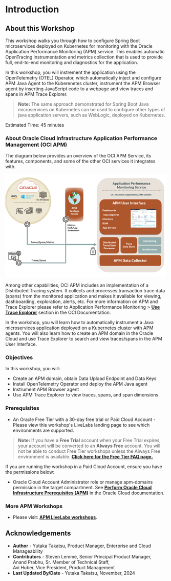 # Introduction

## About this Workshop

This workshop walks you through how to configure Spring Boot microservices deployed on Kubernetes for monitoring with the Oracle Application Performance Monitoring (APM) service. This enables automatic OpenTracing instrumentation and metrics collection that is used to provide full, end-to-end monitoring and diagnostics for the application.

In this workshop, you will instrement the application using the OpenTelemetry (OTEL) Operator, which automatically inject and configure APM Java Agent to the Kuberenetes cluster, instrument the APM Browser agent by inserting JavaScript code to a webpage and view traces and spans in APM Trace Explorer.

>**Note:** The same approach demonstrated for Spring Boot Java microservices on Kubernetes can be used to configure other types of java application servers, such as WebLogic, deployed on Kubernetes.


Estimated Time: 45 minutes

### About Oracle Cloud Infrastructure Application Performance Management (OCI APM)

The diagram below provides an overview of the OCI APM Service, its features, components, and some of the other OCI services it integrates with.

  ![APM architecture](images/apm_diagram.png " ")

Among other capabilities, OCI APM includes an implementation of a Distributed Tracing system. It collects and processes transaction trace data (spans) from the monitored application and makes it available for viewing, dashboarding, exploration, alerts, etc. For more information on APM and Trace Explorer please refer to Application Performance Monitoring > **[Use Trace Explorer](https://docs.oracle.com/en-us/iaas/application-performance-monitoring/doc/use-trace-explorer.html)** section in the OCI Documentation.

In the workshop, you will learn how to automatically instrument a Java microservices application deployed on a Kubernetes cluster with APM agents. You will also learn how to create an APM domain in the Oracle Cloud and use Trace Explorer to search and view traces/spans in the APM User Interface.


### Objectives

In this workshop, you will:
* Create an APM domain, obtain Data Upload Endpoint and Data Keys
*	Install OpenTelemetry Operator and deploy the APM Java agent
*	Instrument APM Browser agent
*	Use APM Trace Explorer to view traces, spans, and span dimensions

### Prerequisites


* An Oracle Free Tier with a 30-day free trial or Paid Cloud Account - Please view this workshop's LiveLabs landing page to see which environments are supported.


>**Note:** If you have a **Free Trial** account when your Free Trial expires, your account will be converted to an **Always Free** account. You will not be able to conduct Free Tier workshops unless the Always Free environment is available.
**[Click here for the Free Tier FAQ page.](https://www.oracle.com/cloud/free/faq.html)**

If you are running the workshop in a Paid Cloud Account, ensure you have the permissions below:

*	Oracle Cloud Account Administrator role or manage apm-domains permission in the target compartment. See **[Perform Oracle Cloud Infrastructure Prerequisites (APM)](https://docs.oracle.com/en-us/iaas/application-performance-monitoring/doc/perform-oracle-cloud-infrastructure-prerequisite-tasks.html)** in the Oracle Cloud documentation.

### More APM Workshops

* Please visit: **[APM LiveLabs workshops](https://apexapps.oracle.com/pls/apex/f?p=133:100:111996377805307::::SEARCH:application+Performance+monitoring)**.


## Acknowledgements

- **Author** - Yutaka Takatsu, Product Manager, Enterprise and Cloud Manageability
- **Contributors** - Steven Lemme, Senior Principal Product Manager,  
Anand Prabhu, Sr. Member of Technical Staff,  
Avi Huber, Vice President, Product Management
- **Last Updated By/Date** - Yutaka Takatsu, November, 2024

